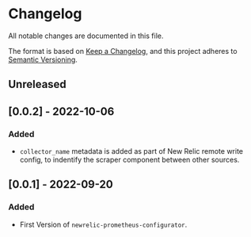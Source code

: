 # Changelog
All notable changes are documented in this file.

The format is based on [Keep a Changelog](https://keepachangelog.com/en/1.0.0/),
and this project adheres to [Semantic Versioning](https://semver.org/spec/v2.0.0.html).

## Unreleased

## [0.0.2] - 2022-10-06
### Added
- `collector_name` metadata is added as part of New Relic remote write config, to indentify the scraper component between other sources.

## [0.0.1] - 2022-09-20
### Added
- First Version of `newrelic-prometheus-configurator`.
